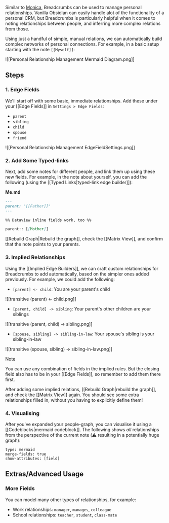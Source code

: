 Similar to [Monica](https://github.com/monicahq/monica), Breadcrumbs can be used to manage personal relationships. Vanilla Obsidian can easily handle alot of the functionality of a personal CRM, but Breadcrumbs is particularly helpful when it comes to noting relationships between people, and inferring more complex relations from those.

Using just a handful of simple, manual relations, we can automatically build complex networks of personal connections. For example, in a basic setup starting with the note `[[Myself]]`:

![[Personal Relationship Management Mermaid Diagram.png]]
## Steps

### 1. Edge Fields

We'll start off with some basic, immediate relationships. Add these under your [[Edge Fields]] in `Settings > Edge Fields`:

- `parent`
- `sibling`
- `child`
- `spouse`
- `friend`

![[Personal Relationship Management EdgeFieldSettings.png]]

### 2. Add Some Typed-links

Next, add some notes for different people, and link them up using these new fields. For example, in the note about yourself, you can add the following (using the [[Typed Links|typed-link edge builder]]):

**Me.md**

```md
---
parent: "[[Father]]"
---

%% Dataview inline fields work, too %%

parent:: [[Mother]]
```

[[Rebuild Graph|Rebuild the graph]], check the [[Matrix View]], and confirm that the note points to your parents.

### 3. Implied Relationships

Using the [[Implied Edge Builders]], we can craft custom relationships for Breadcrumbs to add automatically, based on the simpler ones added previously. For example, we could add the following:

- `[parent] <- child`: You are your parent's child

![[transitive (parent) <- child.png]]

- `[parent, child] -> sibling`: Your parent's other children are your siblings

![[transitive (parent, child) -> sibling.png]]

- `[spouse, sibling] -> sibling-in-law`: Your spouse's sibling is your sibling-in-law

![[transitive (spouse, sibling) -> sibling-in-law.png]]

> [!NOTE]
> You can use any combination of fields in the implied rules. But the closing field also has to be in your [[Edge Fields]], so remember to add them there first.

After adding some implied relations, [[Rebuild Graph|rebuild the graph]], and check the [[Matrix View]] again. You should see some extra relationships filled in, without you having to explicitly define them!

### 4. Visualising

After you've expanded your people-graph, you can visualise it using a [[Codeblocks|mermaid codeblock]]. The following shows _all_ relationships from the perspective of the current note (⚠️ resulting in a potentially huge graph):

```
type: mermaid
merge-fields: true
show-attributes: [field]
```

## Extras/Advanced Usage

### More Fields

You can model many other types of relationships, for example:

- Work relationships: `manager`, `manages`, `colleague`
- School relationships: `teacher`, `student`, `class-mate`
